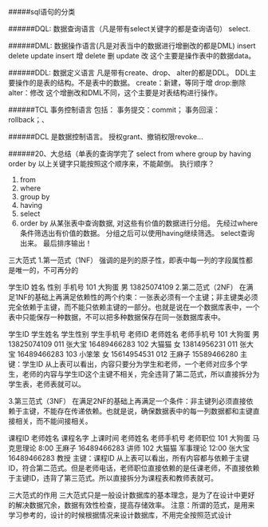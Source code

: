 #####sql语句的分类

######DQL:
数据查询语言（凡是带有select关键字的都是查询语句）
select.

######DML:
数据操作语言(凡是对表当中的数据进行增删改的都是DML)
insert delete update
insert 增
delete 删
update 改
这个主要是操作表中的数据data。

######DDL:
数据定义语言
凡是带有create、drop、 alter的都是DDL。
DDL主要操作的是表的结构。不是表中的数据。
create：新建，等同于增
drop:删除
alter：修改
这个增删改和DML不同，这个主要是对表结构进行操作。

######TCL
事务控制语言
包括：
    事务提交：commit；
    事务回滚：rollback；、

######DCL
    是数据控制语言。
    授权grant、撤销权限revoke...


######20、大总结（单表的查询学完了
select
from
where
group by
having
order by
以上关键字只能按照这个顺序来，不能颠倒。
执行顺序？
1. from
2. where
3. group by
4. having
5. select
6. order by
从某张表中查询数据,
对这些有价值的数据进行分组。
先经过where条件筛选出有价值的数据。
分组之后可以使用having继续筛选。
select查询出来。
最后排序输出！



三大范式
1.第一范式（1NF）
强调的是列的原子性，即表中每一列的字段属性都是唯一的，不可再分的

学生ID	姓名	性别	手机号
101	大狗蛋	男	13825074109
2.第二范式（2NF）
在满足1NF的基础上再满足依赖性的两个约束：一张表必须有一个主键；非主键类必须完全依赖于主键，而不能只依赖主键的一部分。也就是说在一个数据库表中，一个表中只能保存一种数据，不可以把多种数据保存在同一张数据库表中。

学生ID	学生姓名	学生性别	学生手机号	老师ID	老师姓名	老师手机号
101	大狗蛋	男	13825074109	011	张大宝	16489466283
102	大猫猫	女	13814956231	011	张大宝	16489466283
103	小笨笨	女	15614954531	012	王麻子	15589466280
主键：学生ID
从上表可以看出，内容只要分为学生和老师，一个老师对应多个学生，老师的内容与学生ID这个主键不相关，完全违背了第二范式，所以直接拆分为学生表，老师表就可以。

3.第三范式（3NF）
在满足2NF的基础上再满足一个条件：非主键列必须直接依赖于主键，不能存在传递依赖。也就是说，确保数据表中的每一列数据都和主键直接相关，而不能间接相关。

课程ID	老师姓名	课程名字	上课时间	老师姓名	老师手机号	老师职位
101	大狗蛋	马克思理论	8:00	王麻子	16489466283	讲师
102	大猫猫	军事理论	12:00	张大宝	16489466283	教授
主键：课程ID
从上表可以看出，所有内容都与依赖于主键ID，符合第二范式。但是老师电话，老师职位直接依赖的是任课老师，不直接依赖于主键ID，违背了第三范式。所以直接拆分为课程表和教师表就可。

三大范式的作用
三大范式只是一般设计数据库的基本理念，是为了在设计中更好的解决数据冗余，数据有效性检查，提高存储效率。
注意：所谓的范式，是用来学习参考的，设计的时候根据情况来设计数据库，不用完全按照范式设计
